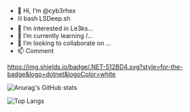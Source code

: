 - 👋 Hi, I’m @cyb3rhex
- ⛓️ bash LSDeep.sh
- 👀 I’m interested in Le3ks...
- 🌱 I’m currently learning /...
- 💞️ I’m looking to collaborate on ...
- 📫 Comment

https://img.shields.io/badge/.NET-512BD4.svg?style=for-the-badge&logo=dotnet&logoColor=white

![Anurag's GitHub stats](https://github-readme-stats.vercel.app/api?username=cyb3rhex&show_icons=true&theme=radical)

![Top Langs](https://github-readme-stats.vercel.app/api/top-langs/?username=cyb3rhex)
